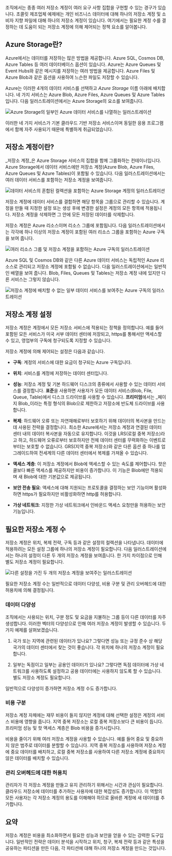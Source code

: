 조직에서는 종종 여러 저장소 계정이 여러 요구 사항 집합을 구현할 수 있는 경구가 있습니다. 초콜릿 제조업체 예제에는 개인 비즈니스 데이터에 대해 하나의 저장소 계정 및 소비자 지향 파일에 대해 하나의 저장소 계정이 있습니다. 여기에서는 필요한 계정 수를 결정하는 데 도움이 되는 저장소 계정에 의해 제어되는 정책 요소를 알아봅니다.

## <a name="what-is-azure-storage"></a>Azure Storage란?

Azure에서는 데이터를 저장하는 많은 방법을 제공합니다. Azure SQL, Cosmos DB, Azure Tables 등 여러 데이터베이스 옵션이 있습니다. Azure는 Azure Queues 및 Event Hubs와 같은 메시지를 저장하는 여러 방법을 제공합니다. Azure Files 및 Azure Blob과 같은 옵션을 사용하여 느슨한 파일도 저장할 수 있습니다.

Azure는 이러한 4개의 데이터 서비스를 선택하고 _Azure Storage_ 이름 아래에 배치합니다. 네 가지 서비스는 Azure Blob, Azure Files, Azure Queues 및 Azure Tables입니다. 다음 일러스트레이션에서는 Azure Storage의 요소를 보여줍니다.

![Azure Storage의 일부인 Azure 데이터 서비스를 나열하는 일러스트레이션](../media-drafts/2-azure-storage.png)

이러한 네 가지 서비스가 기본 클라우드 기반 저장소 서비스이며 동일한 응용 프로그램에서 함께 자주 사용되기 때문에 특별하게 취급되었습니다.

## <a name="what-is-a-storage-account"></a>저장소 계정이란?

_저장소 계정_은 Azure Storage 서비스의 집합을 함께 그룹화하는 컨테이너입니다. Azure Storage에서 데이터 서비스에만 저장소 계정(Azure Blob, Azure Files, Azure Queues 및 Azure Tables)이 포함될 수 있습니다. 다음 일러스트레이션에서는 여러 데이터 서비스를 포함하는 저장소 계정을 보여줍니다.

![데이터 서비스의 혼합된 컬렉션을 포함하는 Azure Storage 계정의 일러스트레이션](../media-drafts/2-what-is-a-storage-account.png)

저장소 계정에 데이터 서비스를 결합하면 해당 항목을 그룹으로 관리할 수 있습니다. 계정을 만들 때 지정한 설정 또는 생성 후에 변경한 설정은 계정의 모든 항목에 적용됩니다. 저장소 계정을 삭제하면 그 안에 모든 저장된 데이터를 삭제합니다.

저장소 계정은 Azure 리소스이며 리소스 그룹에 포함됩니다. 다음 일러스트레이션에서는 각각에 하나 이상의 저장소 계정이 포함된 여러 리소스 그룹을 포함하는 Azure 구독을 보여 줍니다.

![여러 리소스 그룹 및 저장소 계정을 포함하는 Azure 구독의 일러스트레이션](../media-drafts/2-resource-groups-and-storage-accounts.png)

Azure SQL 및 Cosmos DB와 같은 다른 Azure 데이터 서비스는 독립적인 Azure 리소스로 관리되고 저장소 계정에 포함될 수 없습니다. 다음 일러스트레이션에서는 일반적인 배열을 보여 줍니다. Blob, Files, Queues 및 Tables는 저장소 계정 내에 있지만 다른 서비스는 그렇지 않습니다.

![저장소 계정에 배치할 수 없는 일부 데이터 서비스를 보여주는 Azure 구독의 일러스트레이션](../media-drafts/2-typical-subscription-organization.png)

## <a name="storage-account-settings"></a>저장소 계정 설정

저장소 계정은 계정에서 모든 저장소 서비스에 적용되는 정책을 정의합니다. 예를 들어 포함된 모든 서비스가 미국 서부 데이터 센터에 저장되고, https를 통해서만 액세스할 수 있고, 영업부의 구독에 청구되도록 지정할 수 있습니다.

저장소 계정에 의해 제어되는 설정은 다음과 같습니다.

- **구독**: 계정의 서비스에 대한 요금이 청구되는 Azure 구독입니다.

- **위치**: 서비스를 계정에 저장하는 데이터 센터입니다.

- **성능**: 저장소 계정 및 기본 하드웨어 디스크의 종류에서 사용할 수 있는 데이터 서비스를 결정합니다. **표준**을 사용하면 사용자가 모든 데이터 서비스(Blob, File, Queue, Table)에서 디스크 드라이브를 사용할 수 있습니다. **프리미엄**에서는 _페이지 Blob_이라는 특정 형식의 Blob으로 제한하고 저장소에 반도체 드라이브를 사용합니다.

- **복제**: 하드웨어 오류 또는 자연재해로부터 보호하기 위해 데이터의 복사본을 만드는 데 사용된 전략을 결정합니다. 최소한 Azure에서는 저장소 계정과 연결된 데이터 센터 내의 데이터 복사본을 자동으로 유지합니다. 이것을 LRS(로컬 중복 저장소)라고 하고, 하드웨어 오류로부터 보호하지만 전체 데이터 센터를 무력화하는 이벤트로부터는 보호할 수 없습니다. GRS(지역 중복 저장소)와 같은 다른 옵션 중 하나를 업그레이드하여 전세계의 다른 데이터 센터에서 복제를 가져올 수 있습니다.

- **액세스 계층**: 이 저장소 계정에서 Blob에 액세스할 수 있는 속도를 제어합니다. 핫은 쿨보다 빠른 액세스를 제공하지만 비용이 증가합니다. 이 기능은 Blob에만 적용되며 새 Blob에 대한 기본값으로 제공됩니다.

- **보안 전송 필요**: 액세스에 대해 지원되는 프로토콜을 결정하는 보안 기능이며 활성화하면 https가 필요하지만 비활성화하면 http를 허용합니다.

- **가상 네트워크**: 지정한 가상 네트워크에서 인바운드 액세스 요청만을 허용하는 보안 기능입니다.

## <a name="how-many-storage-accounts-do-you-need"></a>필요한 저장소 계정 수

저장소 계정은 위치, 복제 전략, 구독 등과 같은 설정의 컬렉션을 나타냅니다. 데이터에 적용하려는 모든 설정 그룹에 하나의 저장소 계정이 필요합니다. 다음 일러스트레이션에서는 하나의 설정이 다른 두 개의 저장소 계정을 보여줍니다. 한 가지 차이점으로 인해 별도 저장소 계정이 필요합니다.

![다른 설정을 가진 두 개의 저장소 계정을 보여주는 일러스트레이션](../media-drafts/2-multiple-storage-accounts.png)

필요한 저장소 계정 수는 일반적으로 데이터 다양성, 비용 구분 및 관리 오버헤드에 대한 허용치에 의해 결정됩니다.

### <a name="data-diversity"></a>데이터 다양성

조직에서는 사용되는 위치, 구분 정도 및 요금을 지불하는 그룹 등이 다른 데이터를 자주 생성합니다. 이러한 벡터의 다양성으로 인해 여러 저장소 계정이 발생할 수 있습니다. 두 가지 예제를 살펴보겠습니다.

1. 국가 또는 지역에 관련된 데이터가 있나요? 그렇다면 성능 또는 규정 준수 상 해당 국가의 데이터 센터에서 찾는 것이 좋습니다. 각 위치에 하나의 저장소 계정이 필요합니다.

1. 일부는 독점이고 일부는 공용인 데이터가 있나요? 그렇다면 독점 데이터에 가상 네트워크를 사용하도록 설정하고 공용 데이터에는 사용하지 않도록 할 수 있습니다. 별도 저장소 계정도 필요합니다.

일반적으로 다양성이 증가하면 저장소 계정 수도 증가합니다.

### <a name="cost-sensitivity"></a>비용 구분

저장소 계정 자체에는 재무 비용이 들지 않지만 계정에 대해 선택한 설정은 계정의 서비스 비용에 영향을 줍니다. 지역 중복 저장소는 로컬 중복 저장소보다 큰 비용이 듭니다. 프리미엄 성능 및 핫 액세스 계층은 Blob 비용을 증가시킵니다.

비용을 줄이기 위해 여러 저장소 계정을 사용할 수 있습니다. 예를 들어 중요 및 중요하지 않은 범주로 데이터를 분할할 수 있습니다. 지역 중복 저장소를 사용하여 저장소 계정에 중요 데이터를 배치하고, 로컬 중복 저장소를 사용하여 다른 저장소 계정에 중요하지 않은 데이터를 배치할 수 있습니다.

### <a name="tolerance-for-management-overhead"></a>관리 오버헤드에 대한 허용치

관리자가 각 저장소 계정을 만들고 유지 관리하기 위해서는 시간과 관심이 필요합니다. 클라우드 저장소에 데이터를 추가하는 사용자에 대한 복잡성도 증가합니다. 이 역할의 모든 사용자는 각 저장소 계정의 용도를 이해해야 하므로 올바른 계정에 새 데이터를 추가합니다.

## <a name="summary"></a>요약

저장소 계정은 비용을 최소화하면서 필요한 성능과 보안을 얻을 수 있는 강력한 도구입니다. 일반적인 전략은 데이터 분석을 시작하고 위치, 청구, 복제 전략 등과 같은 특성을 공유하는 파티션을 만든 다음, 각 파티션에 대해 하나의 저장소 계정을 만드는 것입니다.
